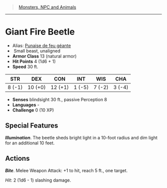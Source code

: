 ﻿> [Monsters, NPC and Animals](srd_monsters.md)

---

# Giant Fire Beetle

- Alias: [Punaise de feu géante](hd_monsters_punaise_de_feu_geante.md)
-  Small beast, unaligned
- **Armor Class** 13 (natural armor)
- **Hit Points** 4 (1d6 + 1)
- **Speed** 30 ft.

|STR|DEX|CON|INT|WIS|CHA|
|---|---|---|---|---|---|
| 8 (-1)|10 (+0)|12 (+1)| 1 (-5)| 7 (-2)| 3 (-4)|

- **Senses** blindsight 30 ft., passive Perception 8
- **Languages** -
- **Challenge** 0 (10 XP)

## Special Features

**_Illumination_**. The beetle sheds bright light in a 10-foot radius and dim light for an additional 10 feet.

## Actions

**_Bite_**. Melee Weapon Attack: +1 to hit, reach 5 ft., one target.

_Hit_: 2 (1d6 - 1) slashing damage.


